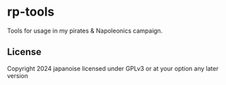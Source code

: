 # rp-tools

Tools for usage in my pirates & Napoleonics campaign.

## License

Copyright 2024 japanoise licensed under GPLv3 or at your option any later
version

